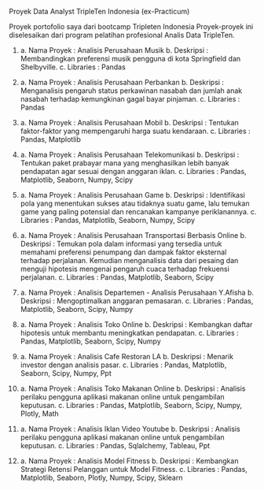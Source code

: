 Proyek Data Analyst TripleTen Indonesia (ex-Practicum)

Proyek portofolio saya dari bootcamp Tripleten Indonesia
Proyek-proyek ini diselesaikan dari program pelatihan profesional Analis Data TripleTen.

1. a. Nama Proyek : Analisis Perusahaan Musik
   b. Deskripsi   : Membandingkan preferensi musik pengguna di kota Springfield dan Shelbyville.
   c. Libraries   : Pandas

2. a. Nama Proyek : Analisis Perusahaan Perbankan
   b. Deskripsi   : Menganalisis pengaruh status perkawinan nasabah dan jumlah anak nasabah terhadap kemungkinan gagal bayar pinjaman.
   c. Libraries   : Pandas

3. a. Nama Proyek : Analisis Perusahaan Mobil
   b. Deskripsi   : Tentukan faktor-faktor yang mempengaruhi harga suatu kendaraan.
   c. Libraries   : Pandas, Matplotlib

4. a. Nama Proyek : Analisis Perusahaan Telekomunikasi
   b. Deskripsi   : Tentukan paket prabayar mana yang menghasilkan lebih banyak pendapatan agar sesuai dengan anggaran iklan.
   c. Libraries   : Pandas, Matplotlib, Seaborn, Numpy, Scipy

5. a. Nama Proyek : Analisis Perusahaan Game
   b. Deskripsi   : Identifikasi pola yang menentukan sukses atau tidaknya suatu game, lalu temukan game yang paling potensial dan rencanakan kampanye periklanannya.
   c. Libraries   : Pandas, Matplotlib, Seaborn, Numpy, Scipy

6. a. Nama Proyek : Analisis Perusahaan Transportasi Berbasis Online
   b. Deskripsi   : Temukan pola dalam informasi yang tersedia untuk memahami preferensi penumpang dan dampak faktor eksternal terhadap perjalanan. Kemudian menganalisis data dari pesaing dan menguji hipotesis mengenai pengaruh cuaca terhadap frekuensi perjalanan.
   c. Libraries   : Pandas, Matplotlib, Seaborn, Scipy

7. a. Nama Proyek : Analisis Departemen - Analisis Perusahaan Y.Afisha
   b. Deskripsi   : Mengoptimalkan anggaran pemasaran.
   c. Libraries   : Pandas, Matplotlib, Seaborn, Scipy, Numpy

8. a. Nama Proyek : Analisis Toko Online
   b. Deskripsi   : Kembangkan daftar hipotesis untuk membantu meningkatkan pendapatan.
   c. Libraries   : Pandas, Matplotlib, Seaborn, Scipy, Numpy

9. a. Nama Proyek : Analisis Cafe Restoran LA
   b. Deskripsi   : Menarik investor dengan analisis pasar.
   c. Libraries   : Pandas, Matplotlib, Seaborn, Scipy, Numpy, Ppt

10. a. Nama Proyek : Analisis Toko Makanan Online
    b. Deskripsi   : Analisis perilaku pengguna aplikasi makanan online untuk pengambilan keputusan.
    c. Libraries   : Pandas, Matplotlib, Seaborn, Scipy, Numpy, Plotly, Math

11. a. Nama Proyek : Analisis Iklan Video Youtube
    b. Deskripsi   : Analisis perilaku pengguna aplikasi makanan online untuk pengambilan keputusan.
    c. Libraries   : Pandas, Sqlalchemy, Tableau, Ppt

12. a. Nama Proyek : Analisis Model Fitness
    b. Deskripsi   : Kembangkan Strategi Retensi Pelanggan untuk Model Fitness.
    c. Libraries   : Pandas, Matplotlib, Seaborn, Plotly, Numpy, Scipy, Sklearn

